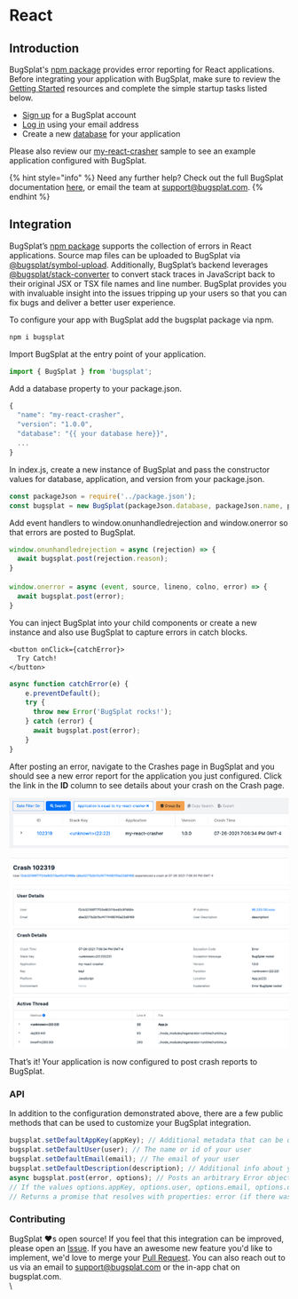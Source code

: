 # React

## Introduction

BugSplat's [npm package](https://www.npmjs.com/package/bugsplat) provides error reporting for React applications. Before integrating your application with BugSplat, make sure to review the [Getting Started](../../) resources and complete the simple startup tasks listed below.

* [Sign up](https://app.bugsplat.com/v2/sign-up) for a BugSplat account
* [Log in](https://app.bugsplat.com/auth0/login) using your email address
* Create a new [database](https://app.bugsplat.com/v2/settings/company/databases) for your application

Please also review our [my-react-crasher](https://github.com/BugSplat-Git/my-react-crasher) sample to see an example application configured with BugSplat.

{% hint style="info" %}
Need any further help? Check out the full BugSplat documentation [here](../../../../), or email the team at [support@bugsplat.com](mailto:support@bugsplat.com).
{% endhint %}

## Integration

BugSplat’s [npm package](https://www.npmjs.com/package/bugsplat) supports the collection of errors in React applications. Source map files can be uploaded to BugSplat via [@bugsplat/symbol-upload](https://www.npmjs.com/package/@bugsplat/symbol-upload). Additionally, BugSplat’s backend leverages [@bugsplat/stack-converter](https://www.npmjs.com/package/@bugsplat/stack-converter) to convert stack traces in JavaScript back to their original JSX or TSX file names and line number. BugSplat provides you with invaluable insight into the issues tripping up your users so that you can fix bugs and deliver a better user experience.

To configure your app with BugSplat add the bugsplat package via npm.

```bash
npm i bugsplat
```

Import BugSplat at the entry point of your application.

```typescript
import { BugSplat } from 'bugsplat';
```

Add a database property to your package.json.

```typescript
{
  "name": "my-react-crasher",
  "version": "1.0.0",
  "database": "{{ your database here}}",
  ...
}
```

In index.js, create a new instance of BugSplat and pass the constructor values for database, application, and version from your package.json.

```typescript
const packageJson = require('../package.json');
const bugsplat = new BugSplat(packageJson.database, packageJson.name, packageJson.version);
```

Add event handlers to window.onunhandledrejection and window.onerror so that errors are posted to BugSplat.

```typescript
window.onunhandledrejection = async (rejection) => {
  await bugsplat.post(rejection.reason);
}

window.onerror = async (event, source, lineno, colno, error) => {
  await bugsplat.post(error);
}
```

You can inject BugSplat into your child components or create a new instance and also use BugSplat to capture errors in catch blocks.

```markup
<button onClick={catchError}>
  Try Catch!
</button>
```

```typescript
async function catchError(e) {
    e.preventDefault();
    try {
      throw new Error('BugSplat rocks!');
    } catch (error) {
      await bugsplat.post(error);
    }
}
```

After posting an error, navigate to the Crashes page in BugSplat and you should see a new error report for the application you just configured. Click the link in the **ID** column to see details about your crash on the Crash page.

![Crashes page filtered by application my-react-crasher](../../../../.gitbook/assets/screen-shot-2021-08-18-at-10.53.19-am.png)

![my-react-crasher example crash](../../../../.gitbook/assets/screen-shot-2021-08-18-at-10.53.57-am.png)

That’s it! Your application is now configured to post crash reports to BugSplat.

### **API**

In addition to the configuration demonstrated above, there are a few public methods that can be used to customize your BugSplat integration.

```typescript
bugsplat.setDefaultAppKey(appKey); // Additional metadata that can be queried via BugSplat's web application
bugsplat.setDefaultUser(user); // The name or id of your user
bugsplat.setDefaultEmail(email); // The email of your user
bugsplat.setDefaultDescription(description); // Additional info about your crash that gets reset after every post
async bugsplat.post(error, options); // Posts an arbitrary Error object to BugSplat
// If the values options.appKey, options.user, options.email, options.description are set the corresponding default values will be overwritten
// Returns a promise that resolves with properties: error (if there was an error posting to BugSplat), response (the response from the BugSplat crash post API), and original (the error passed by bugsplat.post)
```

### **Contributing**

BugSplat ❤️s open source! If you feel that this integration can be improved, please open an [Issue](https://github.com/BugSplat-Git/bugsplat-unity/issues). If you have an awesome new feature you'd like to implement, we'd love to merge your [Pull Request](https://github.com/BugSplat-Git/bugsplat-unity/pulls). You can also reach out to us via an email to [support@bugsplat.com](mailto:support@bugsplat.com) or the in-app chat on bugsplat.com.\
\
